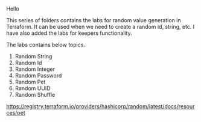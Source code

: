Hello

This series of folders contains the labs for random value generation in Terraform.
It can be used when we need to create a random id, string, etc.
I have also added the labs for keepers functionality.

The labs contains below topics.

1. Random String
2. Random Id
3. Random Integer
4. Random Password
5. Random Pet
6. Random UUID
7. Random Shuffle




https://registry.terraform.io/providers/hashicorp/random/latest/docs/resources/pet





